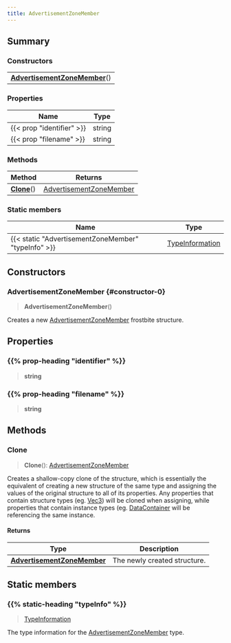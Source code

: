 ```yaml
---
title: AdvertisementZoneMember
---
```



## Summary
### Constructors
| |
| ----------- |
| **[AdvertisementZoneMember](#constructor-0)**() |

### Properties
| Name | Type |
| ---- | ---- |
| {{< prop "identifier" >}} | string |
| {{< prop "filename" >}} | string |

### Methods
| Method | Returns |
| ------ | ---- |
| **[Clone](#clone)**() | [AdvertisementZoneMember](/vext/ref/fb/advertisementzonemember) |

### Static members
| Name | Type |
| ---- | ---- |
| {{< static "AdvertisementZoneMember" "typeInfo" >}} | [TypeInformation](/vext/ref/shared/class/typeinformation) |

## Constructors
### AdvertisementZoneMember {#constructor-0}
> **AdvertisementZoneMember**()

Creates a new [AdvertisementZoneMember](/vext/ref/fb/advertisementzonemember) frostbite structure.

## Properties
### {{% prop-heading "identifier" %}}
> **string**

### {{% prop-heading "filename" %}}
> **string**

## Methods
### Clone
> **Clone**(): [AdvertisementZoneMember](/vext/ref/fb/advertisementzonemember)

Creates a shallow-copy clone of the structure, which is essentially the equivalent of creating a new structure of the same type and assigning the values of the original structure to all of its properties. Any properties that contain structure types (eg. [Vec3](/vext/ref/shared/class/vec3)) will be cloned when assigning, while properties that contain instance types (eg. [DataContainer](/vext/ref/shared/class/datacontainer) will be referencing the same instance.

#### Returns
| Type | Description |
| ---- | ----------- |
| **[AdvertisementZoneMember](/vext/ref/fb/advertisementzonemember)** | The newly created structure. |

## Static members
### {{% static-heading "typeInfo" %}}
> [TypeInformation](/vext/ref/shared/class/typeinformation)

The type information for the [AdvertisementZoneMember](/vext/ref/fb/advertisementzonemember) type.

